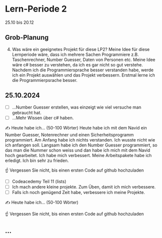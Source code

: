 # Lern-Periode 2

25.10 bis 20.12

## Grob-Planung


4. Was wäre ein geeignetes Projekt für diese LP2?
Meine Idee für diese Lernperiode wäre, dass ich mehrere Sachen Programmiere z.B. Taschenrechner, Number Guesser, Daten von Personen etc. Meine Idee wäre c# besser zu verstehen, da ich es gar nicht so gut verstehe. Nachdem ich die Programmiersprache besser verstanden habe, werde ich ein Projekt auswählen und das Projekt verbessern. Erstmal lerne ich die Programmierpsrache besser.

## 25.10.2024

- [ ] ...Number Guesser erstellen, was einzeigt wie viel versuche man gebraucht hat.
- [ ] ...Mehr Wissen über c# haben.

✍️ Heute habe ich... (50-100 Wörter)
Heute habe ich mit dem Navid ein Number Guesser, Notenrechner und einen Sicherheitsprogramm programmiert. Am Anfang habe ich nichts verstanden. Ich wusste nicht wie ich anfangen soll. Langsam habe ich den Number Guesser programmiert, so das man die Nummer schon weiss und dan habe ich mich mit dem Navid hoch gearbeitet. Ich habe mich verbessert. Meine Arbeitspakete habe ich erledigt. Ich bin sehr zu frieden.

☝️ Vergessen Sie nicht, bis einen ersten Code auf github hochzuladen
 

- [ ] Codeacedemy Teil 11 (lists)
- [ ] Ich mach andere kleine projekte. Zum Üben, damit ich mich verbessere.
- [ ] Falls ich noch genügend Zeit habe, verbessere ich meine Projekte.

✍️ Heute habe ich... (50-100 Wörter)

☝️ Vergessen Sie nicht, bis einen ersten Code auf github hochzuladen

## ...

